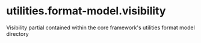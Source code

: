 utilities.format-model.visibility
=================================

Visibility partial contained within the core framework's utilities format model directory
